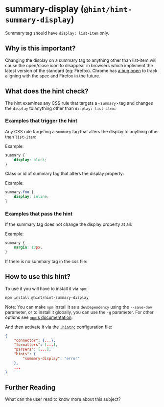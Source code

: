 # summary-display (`@hint/hint-summary-display`)

Summary tag should have `display: list-item` only.

## Why is this important?

Changing the display on a summary tag to anything other than list-item
will cause the open/close icon to disappear in browsers which implement
the latest version of the standard (eg: Firefox).
Chrome has
[a bug open][chrome bug]
to track aligning with the spec and Firefox in the future.

## What does the hint check?

The hint examines any CSS rule that targets a `<summary>` tag and changes the
`display` to anything other than `display: list-item`.

### Examples that **trigger** the hint

Any CSS rule targeting a `summary` tag that alters the display to anything
other than `list-item`:

Example:

```css
summary {
    display: block;
}
```

Class or id of summary tag that alters the display property:

Example:

```css
summary.foo {
    display: inline;
}
```

### Examples that **pass** the hint

If the summary tag does not change the display property at all:

Example:

```css
summary {
    margin: 10px;
}
```

If there is no summary tag in the css file:

## How to use this hint?

To use it you will have to install it via `npm`:

```bash
npm install @hint/hint-summary-display
```

Note: You can make `npm` install it as a `devDependency` using the `--save-dev`
parameter, or to install it globally, you can use the `-g` parameter. For
other options see
[`npm`'s documentation](https://docs.npmjs.com/cli/install).

And then activate it via the [`.hintrc`][hintrc]
configuration file:

```json
{
    "connector": {...},
    "formatters": [...],
    "parsers": [...],
    "hints": {
        "summary-display": "error"
    },
    ...
}
```

## Further Reading

What can the user read to know more about this subject?

<!-- Link labels: -->

[chrome bug]: https://bugs.chromium.org/p/chromium/issues/detail?id=590014
[hintrc]: https://webhint.io/docs/user-guide/configuring-webhint/summary/
